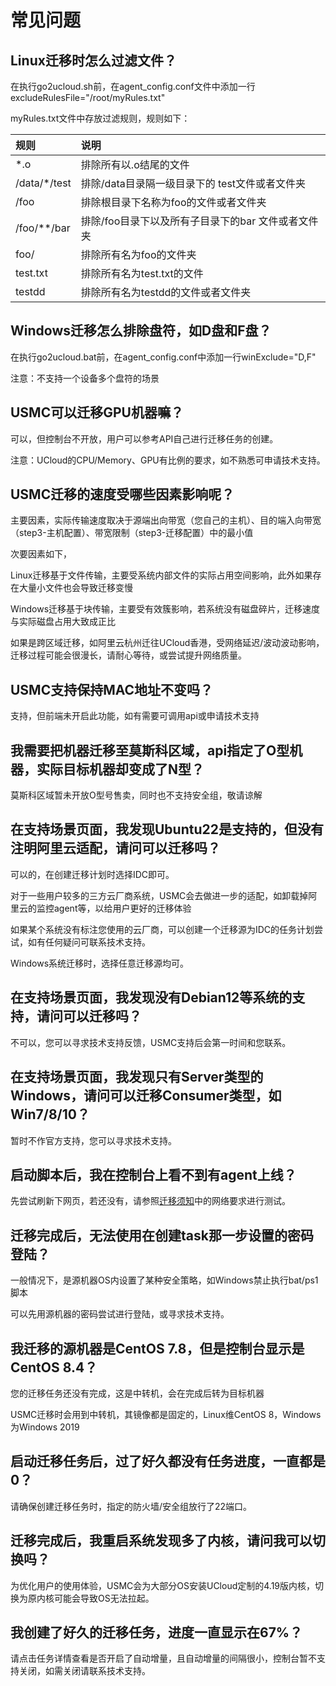 # 常见问题

## Linux迁移时怎么过滤文件？

在执行go2ucloud.sh前，在agent_config.conf文件中添加一行excludeRulesFile="/root/myRules.txt"

myRules.txt文件中存放过滤规则，规则如下：

| 规则         | 说明                                               |
| :----------- | :------------------------------------------------- |
| *.o          | 排除所有以.o结尾的文件                             |
| /data/*/test | 排除/data目录隔一级目录下的 test文件或者文件夹     |
| /foo         | 排除根目录下名称为foo的文件或者文件夹              |
| /foo/**/bar  | 排除/foo目录下以及所有子目录下的bar 文件或者文件夹 |
| foo/         | 排除所有名为foo的文件夹                            |
| test.txt     | 排除所有名为test.txt的文件                         |
| testdd       | 排除所有名为testdd的文件或者文件夹                 |

## Windows迁移怎么排除盘符，如D盘和F盘？

在执行go2ucloud.bat前，在agent_config.conf中添加一行winExclude="D,F"

注意：不支持一个设备多个盘符的场景

## USMC可以迁移GPU机器嘛？

可以，但控制台不开放，用户可以参考API自己进行迁移任务的创建。

注意：UCloud的CPU/Memory、GPU有比例的要求，如不熟悉可申请技术支持。

## USMC迁移的速度受哪些因素影响呢？

主要因素，实际传输速度取决于源端出向带宽（您自己的主机）、目的端入向带宽（step3-主机配置）、带宽限制（step3-迁移配置）中的最小值

次要因素如下，

Linux迁移基于文件传输，主要受系统内部文件的实际占用空间影响，此外如果存在大量小文件也会导致迁移变慢

Windows迁移基于块传输，主要受有效簇影响，若系统没有磁盘碎片，迁移速度与实际磁盘占用大致成正比

如果是跨区域迁移，如阿里云杭州迁往UCloud香港，受网络延迟/波动波动影响，迁移过程可能会很漫长，请耐心等待，或尝试提升网络质量。

## USMC支持保持MAC地址不变吗？

支持，但前端未开启此功能，如有需要可调用api或申请技术支持

## 我需要把机器迁移至莫斯科区域，api指定了O型机器，实际目标机器却变成了N型？

莫斯科区域暂未开放O型号售卖，同时也不支持安全组，敬请谅解

## 在支持场景页面，我发现Ubuntu22是支持的，但没有注明阿里云适配，请问可以迁移吗？

可以的，在创建迁移计划时选择IDC即可。

对于一些用户较多的三方云厂商系统，USMC会去做进一步的适配，如卸载掉阿里云的监控agent等，以给用户更好的迁移体验

如果某个系统没有标注您使用的云厂商，可以创建一个迁移源为IDC的任务计划尝试，如有任何疑问可联系技术支持。

Windows系统迁移时，选择任意迁移源均可。

## 在支持场景页面，我发现没有Debian12等系统的支持，请问可以迁移吗？

不可以，您可以寻求技术支持反馈，USMC支持后会第一时间和您联系。

## 在支持场景页面，我发现只有Server类型的Windows，请问可以迁移Consumer类型，如Win7/8/10？

暂时不作官方支持，您可以寻求技术支持。

## 启动脚本后，我在控制台上看不到有agent上线？

先尝试刷新下网页，若还没有，请参照[迁移须知](/usmc/guide/step0)中的网络要求进行测试。

## 迁移完成后，无法使用在创建task那一步设置的密码登陆？

一般情况下，是源机器OS内设置了某种安全策略，如Windows禁止执行bat/ps1脚本

可以先用源机器的密码尝试进行登陆，或寻求技术支持。

## 我迁移的源机器是CentOS 7.8，但是控制台显示是CentOS 8.4？

您的迁移任务还没有完成，这是中转机，会在完成后转为目标机器

USMC迁移时会用到中转机，其镜像都是固定的，Linux维CentOS 8，Windows为Windows 2019

## 启动迁移任务后，过了好久都没有任务进度，一直都是0？

请确保创建迁移任务时，指定的防火墙/安全组放行了22端口。

## 迁移完成后，我重启系统发现多了内核，请问我可以切换吗？

为优化用户的使用体验，USMC会为大部分OS安装UCloud定制的4.19版内核，切换为原内核可能会导致OS无法拉起。

## 我创建了好久的迁移任务，进度一直显示在67%？

请点击任务详情查看是否开启了自动增量，且自动增量的间隔很小，控制台暂不支持关闭，如需关闭请联系技术支持。